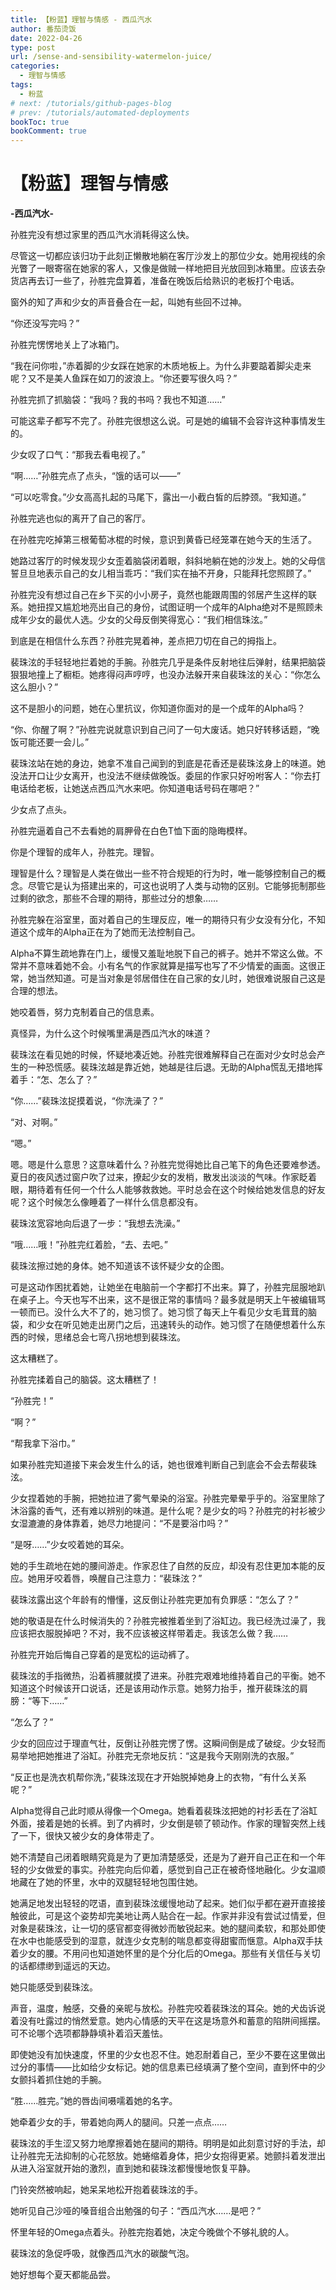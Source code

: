 ```yaml
---
title: 【粉蓝】理智与情感 - 西瓜汽水
author: 番茄烫饭
date: 2022-04-26
type: post
url: /sense-and-sensibility-watermelon-juice/
categories:
  - 理智与情感
tags:
  - 粉蓝
# next: /tutorials/github-pages-blog
# prev: /tutorials/automated-deployments
bookToc: true
bookComment: true
---
```


# **【粉蓝】理智与情感**

**-西瓜汽水-**

孙胜完没有想过家里的西瓜汽水消耗得这么快。

尽管这一切都应该归功于此刻正懒散地躺在客厅沙发上的那位少女。她用视线的余光瞥了一眼寄宿在她家的客人，又像是做贼一样地把目光放回到冰箱里。应该去杂货店再去订一些了，孙胜完盘算着，准备在晚饭后给熟识的老板打个电话。

窗外的知了声和少女的声音叠合在一起，叫她有些回不过神。

“你还没写完吗？”

孙胜完愣愣地关上了冰箱门。

“我在问你啦，”赤着脚的少女踩在她家的木质地板上。为什么非要踮着脚尖走来呢？又不是美人鱼踩在如刀的波浪上。“你还要写很久吗？”

孙胜完抓了抓脑袋：“我吗？我的书吗？我也不知道……”

可能这辈子都写不完了。孙胜完很想这么说。可是她的编辑不会容许这种事情发生的。

少女叹了口气：“那我去看电视了。”

“啊……”孙胜完点了点头，“饿的话可以——”

“可以吃零食。”少女高高扎起的马尾下，露出一小截白皙的后脖颈。“我知道。”

孙胜完逃也似的离开了自己的客厅。

在孙胜完吃掉第三根葡萄冰棍的时候，意识到黄昏已经笼罩在她今天的生活了。

她路过客厅的时候发现少女歪着脑袋闭着眼，斜斜地躺在她的沙发上。她的父母信誓旦旦地表示自己的女儿相当乖巧：“我们实在抽不开身，只能拜托您照顾了。”

孙胜完没有想过自己在乡下买的小小房子，竟然也能跟周围的邻居产生这样的联系。她扭捏又尴尬地亮出自己的身份，试图证明一个成年的Alpha绝对不是照顾未成年少女的最优人选。少女的父母反倒笑得宽心：“我们相信珠泫。”

到底是在相信什么东西？孙胜完晃着神，差点把刀切在自己的拇指上。

裴珠泫的手轻轻地拦着她的手腕。孙胜完几乎是条件反射地往后弹射，结果把脑袋狠狠地撞上了橱柜。她疼得闷声哼哼，也没办法躲开来自裴珠泫的关心：“你怎么这么胆小？”

这不是胆小的问题，她在心里抗议，你知道你面对的是一个成年的Alpha吗？

“你、你醒了啊？”孙胜完说就意识到自己问了一句大废话。她只好转移话题，“晚饭可能还要一会儿。”

裴珠泫站在她的身边，她拿不准自己闻到的到底是花香还是裴珠泫身上的味道。她没法开口让少女离开，也没法不继续做晚饭。委屈的作家只好吩咐客人：“你去打电话给老板，让她送点西瓜汽水来吧。你知道电话号码在哪吧？”

少女点了点头。

孙胜完逼着自己不去看她的肩胛骨在白色T恤下面的隐晦模样。

你是个理智的成年人，孙胜完。理智。

理智是什么？理智是人类在做出一些不符合规矩的行为时，唯一能够控制自己的概念。尽管它是认为搭建出来的，可这也说明了人类与动物的区别。它能够扼制那些过剩的欲念，那些不合理的期待，那些过分的想象……

孙胜完躲在浴室里，面对着自己的生理反应，唯一的期待只有少女没有分化，不知道这个成年的Alpha正在为了她而无法控制自己。

Alpha不算生疏地靠在门上，缓慢又羞耻地脱下自己的裤子。她并不常这么做。不常并不意味着她不会。小有名气的作家就算是描写也写了不少情爱的画面。这很正常，她当然知道。可是当对象是邻居借住在自己家的女儿时，她很难说服自己这是合理的想法。

她咬着唇，努力克制着自己的信息素。

真怪异，为什么这个时候嘴里满是西瓜汽水的味道？

裴珠泫在看见她的时候，怀疑地凑近她。孙胜完很难解释自己在面对少女时总会产生的一种恐慌感。裴珠泫越是靠近她，她越是往后退。无助的Alpha慌乱无措地挥着手：“怎、怎么了？”

“你……”裴珠泫捉摸着说，“你洗澡了？”

“对、对啊。”

“嗯。”

嗯。嗯是什么意思？这意味着什么？孙胜完觉得她比自己笔下的角色还要难参透。夏日的夜风透过窗户吹了过来，撩起少女的发梢，散发出淡淡的气味。作家眨着眼，期待着有任何一个什么人能够救救她。平时总会在这个时候给她发信息的好友呢？这个时候怎么像睡着了一样什么信息都没有。

裴珠泫宽容地向后退了一步：“我想去洗澡。”

“哦……哦！”孙胜完红着脸，“去、去吧。”

裴珠泫擦过她的身体。她不知道该不该怀疑少女的企图。

可是这动作困扰着她，让她坐在电脑前一个字都打不出来。算了，孙胜完屈服地趴在桌子上。今天也写不出来，这不是很正常的事情吗？最多就是明天上午被编辑骂一顿而已。没什么大不了的，她习惯了。她习惯了每天上午看见少女毛茸茸的脑袋，和少女在听见她走出房门之后，迅速转头的动作。她习惯了在随便想着什么东西的时候，思绪总会七弯八拐地想到裴珠泫。

这太糟糕了。

孙胜完揉着自己的脑袋。这太糟糕了！

“孙胜完！”

“啊？”

“帮我拿下浴巾。”

如果孙胜完知道接下来会发生什么的话，她也很难判断自己到底会不会去帮裴珠泫。

少女捏着她的手腕，把她拉进了雾气晕染的浴室。孙胜完晕晕乎乎的。浴室里除了沐浴露的香气，还有难以辨别的味道。是什么呢？是少女的吗？孙胜完的衬衫被少女湿漉漉的身体靠着，她尽力地提问：“不是要浴巾吗？”

“是呀……”少女咬着她的耳朵。

她的手生疏地在她的腰间游走。作家忍住了自然的反应，却没有忍住更加本能的反应。她用牙咬着唇，唤醒自己注意力：“裴珠泫？”

裴珠泫露出这个年龄有的懵懂，这反倒让孙胜完更加有负罪感：“怎么了？”

她的敬语是在什么时候消失的？孙胜完被推着坐到了浴缸边。我已经洗过澡了，我应该把衣服脱掉吧？不对，我不应该被这样带着走。我该怎么做？我……

孙胜完开始后悔自己穿着的是宽松的运动裤了。

裴珠泫的手指微热，沿着裤腰就摸了进来。孙胜完艰难地维持着自己的平衡。她不知道这个时候该开口说话，还是该用动作示意。她努力抬手，推开裴珠泫的肩膀：“等下……”

“怎么了？”

少女的回应过于理直气壮，反倒让孙胜完愣了愣。这瞬间倒是成了破绽。少女轻而易举地把她推进了浴缸。孙胜完无奈地反抗：“这是我今天刚刚洗的衣服。”

“反正也是洗衣机帮你洗，”裴珠泫现在才开始脱掉她身上的衣物，“有什么关系呢？”

Alpha觉得自己此时顺从得像一个Omega。她看着裴珠泫把她的衬衫丢在了浴缸外面，接着是她的长裤。到了内裤时，少女倒是顿了顿动作。作家的理智突然上线了一下，很快又被少女的身体带走了。

她不清楚自己闭着眼睛究竟是为了更加清楚感受，还是为了避开自己正在和一个年轻的少女做爱的事实。孙胜完向后仰着，感觉到自己正在被奇怪地融化。少女温顺地藏在了她的怀里，水中的双腿轻轻地包围住她。

她满足地发出轻轻的呓语，直到裴珠泫缓慢地动了起来。她们似乎都在避开直接接触彼此，可是这个姿势却完美地让两人贴合在一起。作家并非没有尝试过情爱，但对象是裴珠泫，让一切的感官都变得微妙而敏锐起来。她的腿间柔软，和那处即使在水中也能感受到的湿意，就连少女克制的喘息都变得甜蜜而惬意。Alpha双手扶着少女的腰。不用问也知道她怀里的是个分化后的Omega。那些有关信任与关切的话都缥缈到遥远的天边。

她只能感受到裴珠泫。

声音，温度，触感，交叠的亲昵与放松。孙胜完咬着裴珠泫的耳朵。她的犬齿诉说着没有吐露过的悄然爱意。她内心情感的天平在这是场意外和蓄意的陷阱间摇摆。可不论哪个选项都静静填补着滔天羞怯。

即使她没有加快速度，怀里的少女也忍不住。她忍耐着自己，至少不要在这里做出过分的事情——比如给少女标记。她的信息素已经填满了整个空间，直到怀中的少女颤抖着抓住她的手腕。

“胜……胜完。”她的唇齿间嗫嚅着她的名字。

她牵着少女的手，带着她向两人的腿间。只差一点点……

裴珠泫的手生涩又努力地摩擦着她在腿间的期待。明明是如此刻意讨好的手法，却让孙胜完无法抑制的心花怒放。她蜷缩着身体，把少女抱得更紧。她颤抖着发泄出从进入浴室就开始的激烈，直到她和裴珠泫都慢慢地恢复平静。

门铃突然被响起，她呆呆地松开抱着裴珠泫的手。

她听见自己沙哑的嗓音组合出勉强的句子：“西瓜汽水……是吧？”

怀里年轻的Omega点着头。孙胜完抱着她，决定今晚做个不够礼貌的人。

裴珠泫的急促呼吸，就像西瓜汽水的碳酸气泡。

她好想每个夏天都能品尝。
